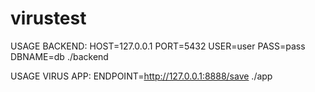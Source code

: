 # virustest

USAGE BACKEND:
HOST=127.0.0.1 PORT=5432 USER=user PASS=pass DBNAME=db ./backend

USAGE VIRUS APP:
ENDPOINT=http://127.0.0.1:8888/save ./app
